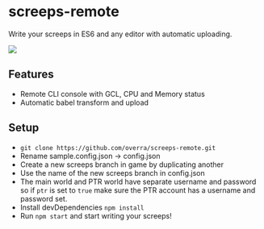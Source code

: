 # screeps-remote

Write your screeps in ES6 and any editor with automatic uploading.

![](https://i.imgur.com/Lrsu31K.png)

## Features

- Remote CLI console with GCL, CPU and Memory status
- Automatic babel transform and upload

## Setup

- `git clone https://github.com/overra/screeps-remote.git`
- Rename sample.config.json -> config.json
- Create a new screeps branch in game by duplicating another
- Use the name of the new screeps branch in config.json
- The main world and PTR world have separate username and password so if `ptr` is set to `true` make sure the PTR account has a username and password set.
- Install devDependencies `npm install`
- Run `npm start` and start writing your screeps!
